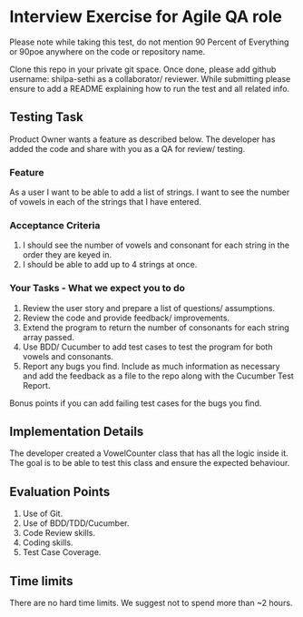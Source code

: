 # Interview Exercise for Agile QA role

Please note while taking this test, do not mention 90 Percent of Everything or 90poe anywhere on the code or repository name.

Clone this repo in your private git space. Once done, please add github username: shilpa-sethi as a collaborator/ reviewer.
While submitting please ensure to add a README explaining how to run the test and all related info.

## Testing Task
Product Owner wants a feature as described below. The developer has added the code and share with you as a QA for review/ testing.

### Feature

As a user I want to be able to add a list of strings.
I want to see the number of vowels in each of the strings that I have entered.

### Acceptance Criteria

1. I should see the number of vowels and consonant for each string in the order they are keyed in.
2. I should be able to add up to 4 strings at once.

### Your Tasks - What we expect you to do

1. Review the user story and prepare a list of questions/ assumptions.
2. Review the code and provide feedback/ improvements.
3. Extend the program to return the number of consonants for each string array passed.
4. Use BDD/ Cucumber to add test cases to test the program for both vowels and consonants.
5. Report any bugs you find. Include as much information as necessary and add the feedback as a file to the repo along with the Cucumber Test Report.

Bonus points if you can add failing test cases for the bugs you find.

## Implementation Details

The developer created a VowelCounter class that has all the logic inside it. The goal is to be able to test this class and ensure the expected behaviour.

## Evaluation Points

1. Use of Git.
2. Use of BDD/TDD/Cucumber.
3. Code Review skills.
4. Coding skills.
5. Test Case Coverage.

## Time limits

There are no hard time limits. We suggest not to spend more than ~2 hours.
